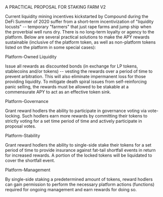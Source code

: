 A PRACTICAL PROPOSAL FOR STAKING FARM V2

Current liquidity mining incentives kickstarted by Compound during the DeFi Summer of 2020 suffer from a short-term incentivization of "liquidity locusts" -- temporary "farmers" that just rape farms and jump ship when the proverbial well runs dry.  There is no long-term loyalty or agency to the platform.  Below are several practical solutions to make the APY rewards sustainable (inclusive of the platform token, as well as non-platform tokens listed on the platform in some special cases):

Platform-Owned Liquidity

Issue all rewards as discounted bonds (in exchange for LP tokens, stablecoins and/or tokens) -- vesting the rewards over a period of time to prevent arbitration.  This will also eliminate impermanent loss for those providing liquidity.  To mitigate death spiral issues from self-reinforcing panic selling, the rewards must be allowed to be stakable at a commensurate APY to act as an effective token sink.

Platform-Governance

Grant reward hodlers the ability to participate in governance voting via vote-locking.  Such hodlers earn more rewards by committing their tokens to strictly voting for a set time period of time and actively participate in proposal votes.

Platform-Stability

Grant reward hodlers the ability to single-side stake their tokens for a set period of time to provide insurance against fat-tail shortfall events in return for increased rewards.  A portion of the locked tokens will be liquidated to cover the shortfall event.

Platform-Management

By single-side staking a predetermined amount of tokens, reward hodlers can gain permission to perform the necessary platform actions (functions) required for ongoing management and earn rewards for doing so.
